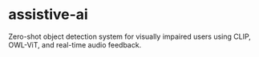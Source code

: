 # assistive-ai
Zero-shot object detection system for visually impaired users using CLIP, OWL-ViT, and real-time audio feedback.
